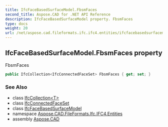 ```yaml
---
title: IfcFaceBasedSurfaceModel.FbsmFaces
second_title: Aspose.CAD for .NET API Reference
description: IfcFaceBasedSurfaceModel property. FbsmFaces
type: docs
weight: 20
url: /net/aspose.cad.fileformats.ifc.ifc4.entities/ifcfacebasedsurfacemodel/fbsmfaces/
---
```

## IfcFaceBasedSurfaceModel.FbsmFaces property

FbsmFaces

```csharp
public IfcCollection<IfcConnectedFaceSet> FbsmFaces { get; set; }
```

### See Also

* class [IfcCollection&lt;T&gt;](../../../aspose.cad.fileformats.ifc/ifccollection-1/)
* class [IfcConnectedFaceSet](../../ifcconnectedfaceset/)
* class [IfcFaceBasedSurfaceModel](../)
* namespace [Aspose.CAD.FileFormats.Ifc.IFC4.Entities](../../ifcfacebasedsurfacemodel/)
* assembly [Aspose.CAD](../../../)


